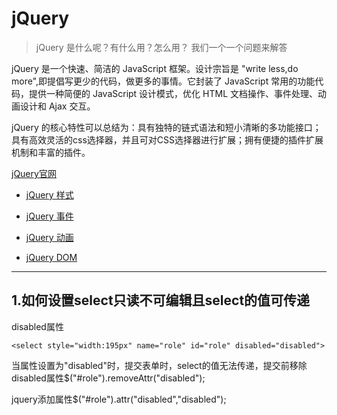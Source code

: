 # jQuery

> jQuery 是什么呢？有什么用？怎么用？ 我们一个一个问题来解答

jQuery 是一个快速、简洁的 JavaScript 框架。设计宗旨是 "write less,do more",即提倡写更少的代码，做更多的事情。它封装了 JavaScript 常用的功能代码，提供一种简便的 JavaScript 设计模式，优化 HTML 文档操作、事件处理、动画设计和 Ajax 交互。

jQuery 的核心特性可以总结为：具有独特的链式语法和短小清晰的多功能接口；具有高效灵活的css选择器，并且可对CSS选择器进行扩展；拥有便捷的插件扩展机制和丰富的插件。

[jQuery官网](http://jquery.com/)

- [jQuery 样式](https://github.com/helloGitHubQ/FiveYears/blob/master/docs/web/jQuery-CSS.md)

- [jQuery 事件](https://github.com/helloGitHubQ/FiveYears/blob/master/docs/web/jQuery-Event.md)

- [jQuery 动画](https://github.com/helloGitHubQ/FiveYears/blob/master/docs/web/jQuery-Animation.md)

- [jQuery DOM](https://github.com/helloGitHubQ/FiveYears/blob/master/docs/web/jQuery-DOM.md)

---
## 1.如何设置select只读不可编辑且select的值可传递
disabled属性

`<select style="width:195px" name="role" id="role" disabled="disabled">`

当属性设置为"disabled"时，提交表单时，select的值无法传递，提交前移除disabled属性$("#role").removeAttr("disabled");

jquery添加属性$("#role").attr("disabled","disabled");

